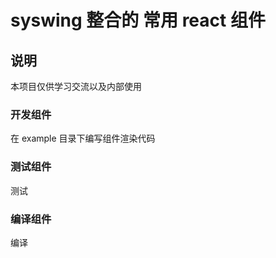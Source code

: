 # syswing 整合的 常用 **react** 组件

## 说明

本项目仅供学习交流以及内部使用

### 开发组件

在 example 目录下编写组件渲染代码

### 测试组件

测试

### 编译组件

编译
